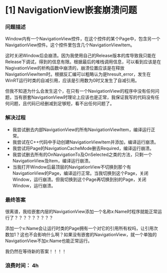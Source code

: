 # [1] NavigationView嵌套崩溃问题

### 问题描述

Window内有一个NavigationView控件，在这个控件的某个Page中，包含另一个NavigationView控件。这个控件里包含几个NavigationViewItem。

这时关闭Window后会崩溃。因为我使用自己的Release版本的库导致我只能在Release下调试，得到的信息有限。根据最后的堆栈调用信息，可以看到应该是在NagivationView的析构函数中崩溃的，崩溃位置应该是在释放NavigationViewItem时。根据反汇编可以粗略认为是hresult_error，发生在WinRT运行时类的自减引用，应该是引用数为0时又发生了自减引用。

但我不知道为什么会发生这个，在只有一个NavigationView的程序中没有任何问题，当有嵌套NavigationView时理论上应该也是正常，我保证我写的代码没有任何问题，且代码已经删减到足够短，看不出任何问题了。

### 解决过程

 - 我尝试删去内部NavigationView的所有NavigationViewItem，编译运行正常。
 - 我尝试在C++代码中手动创建NavigationViewItem并添加，编译运行崩溃。
 - 我尝试将Page的NavigationCacheMode删去Required，编译运行崩溃。
 - 我尝试删去所有的OnNavigationTo及OnSelected之类的方法，只剩一个NavigationView及Item，编译运行崩溃。
 - 当我打开Window后最顶层的NavigationView不切换到那个有NavigationView的Page，编译运行正常。当我切换到这个Page，关闭Window，运行崩溃。但我切换到这个Page再切换到别的Page，关闭Window，运行崩溃。

 ### 最终答案

很离谱，我给嵌套内层的NavigationView添加一个名称x:Name时程序就能正常运行了？？？？？？？？？

添加一个x:Name会让运行时类的Page拥有一个对它的引用所有权吗，让引用次数加1？这也不会影响什么啊？如果没有嵌套的NavigationView，就一个单独的NavigationView不加x:Name也能正常运行。

我仍然在等待新的答案！！！！

### 浪费时间： 4h